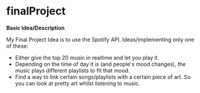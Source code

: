 # finalProject

**Basic Idea/Description**

My Final Project Idea is to use the Spotify API. Ideas/implementing only one of these: 
- Either give the top 20 music in realtime and let you play it. 
- Depending on the time of day it is (and people's mood changes), the music plays different playlists to fit that mood.
- Find a way to link certain songs/playlists with a certain piece of art. So you can look at pretty art whilst listening to music.